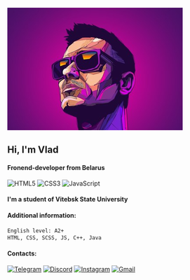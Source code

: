 ![logo](img/logo.jpg)
## Hi, I'm Vlad
#### Fronend-developer from Belarus
![HTML5](https://img.shields.io/badge/html5-%23E34F26.svg?style=for-the-badge&logo=html5&logoColor=white) ![CSS3](https://img.shields.io/badge/css3-%231572B6.svg?style=for-the-badge&logo=css3&logoColor=white) ![JavaScript](https://img.shields.io/badge/javascript-%23323330.svg?style=for-the-badge&logo=javascript&logoColor=%23F7DF1E)
#### I'm a student of Vitebsk State University
#### Additional information: 
```
English level: A2+
HTML, CSS, SCSS, JS, C++, Java
```
#### Contacts:
[![Telegram](https://img.shields.io/badge/Telegram-2CA5E0?style=for-the-badge&logo=telegram&logoColor=white)](https://t.me/vladradkevich) [![Discord](https://img.shields.io/badge/Discord-%237289DA.svg?style=for-the-badge&logo=discord&logoColor=white)](https://discordapp.com/users/243710993790795776/) [![Instagram](https://img.shields.io/badge/Instagram-%23C13584.svg?style=for-the-badge&logo=Instagram&logoColor=white)](https://www.instagram.com/_vladradkevich_/) [![Gmail](https://img.shields.io/badge/Gmail-D14836?style=for-the-badge&logo=gmail&logoColor=white)](mailto:=vlad.radkevich28@gmail.com) 